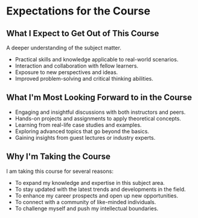 
# Expectations for the Course

## What I Expect to Get Out of This Course

A deeper understanding of the subject matter.

- Practical skills and knowledge applicable to real-world scenarios.
- Interaction and collaboration with fellow learners.
- Exposure to new perspectives and ideas.
- Improved problem-solving and critical thinking abilities.

## What I'm Most Looking Forward to in the Course

- Engaging and insightful discussions with both instructors and peers.
- Hands-on projects and assignments to apply theoretical concepts.
- Learning from real-life case studies and examples.
- Exploring advanced topics that go beyond the basics.
- Gaining insights from guest lectures or industry experts.

## Why I'm Taking the Course

I am taking this course for several reasons:

- To expand my knowledge and expertise in this subject area.
- To stay updated with the latest trends and developments in the field.
- To enhance my career prospects and open up new opportunities.
- To connect with a community of like-minded individuals.
- To challenge myself and push my intellectual boundaries.
